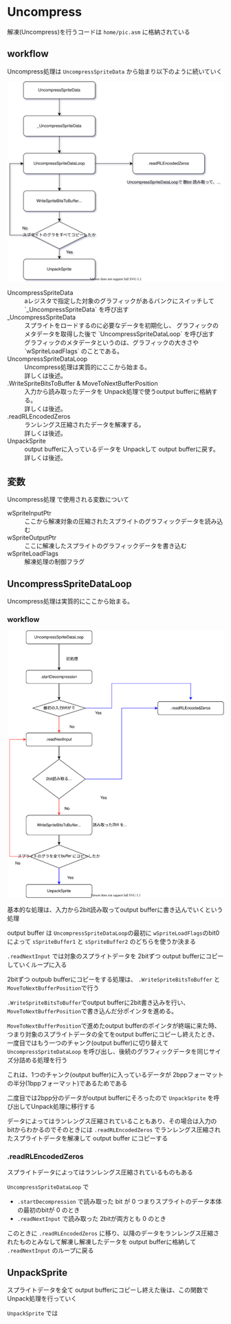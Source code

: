 # Uncompress

解凍(Uncompress)を行うコードは `home/pic.asm` に格納されている

## workflow

Uncompress処理は `UncompressSpriteData` から始まり以下のように続いていく

<img src="./uncompress_flowchart.svg">

<dl>
  <dt>UncompressSpriteData</dt>
  <dd>aレジスタで指定した対象のグラフィックがあるバンクにスイッチして `_UncompressSpriteData` を呼び出す</dd>

  <dt>_UncompressSpriteData</dt>
  <dd>スプライトをロードするのに必要なデータを初期化し、 グラフィックのメタデータを取得した後で `UncompressSpriteDataLoop` を呼び出す</dd>
  <dd>グラフィックのメタデータというのは、グラフィックの大きさや `wSpriteLoadFlags` のことである。</dd>

  <dt>UncompressSpriteDataLoop</dt>
  <dd>Uncompress処理は実質的にここから始まる。</dd>
  <dd>詳しくは後述。</dd>

  <dt>.WriteSpriteBitsToBuffer & MoveToNextBufferPosition</dt>
  <dd>入力から読み取ったデータを Unpack処理で使うoutput bufferに格納する。</dd>
  <dd>詳しくは後述。</dd>

  <dt>.readRLEncodedZeros</dt>
  <dd>ランレングス圧縮されたデータを解凍する。</dd>
  <dd>詳しくは後述。</dd>

  <dt>UnpackSprite</dt>
  <dd>output bufferに入っているデータを Unpackして output bufferに戻す。</dd>
  <dd>詳しくは後述。</dd>
</dl>

## 変数

Uncompress処理 で使用される変数について

<dl>
  <dt>wSpriteInputPtr</dt>
  <dd>ここから解凍対象の圧縮されたスプライトのグラフィックデータを読み込む</dd>

  <dt>wSpriteOutputPtr</dt>
  <dd>ここに解凍したスプライトのグラフィックデータを書き込む</dd>

  <dt>wSpriteLoadFlags</dt>
  <dd>解凍処理の制御フラグ</dd>
</dl>

## UncompressSpriteDataLoop

Uncompress処理は実質的にここから始まる。

### workflow

<img src="./UncompressSpriteDataLoop_flowchart.svg">

基本的な処理は、入力から2bit読み取ってoutput bufferに書き込んでいくという処理

output buffer は `UncompressSpriteDataLoop`の最初に `wSpriteLoadFlags`のbit0によって `sSpriteBuffer1` と `sSpriteBuffer2` のどちらを使うか決まる 

`.readNextInput` では対象のスプライトデータを 2bitずつ output bufferにコピーしていくループに入る

2bitずつ outpub bufferにコピーをする処理は、 `.WriteSpriteBitsToBuffer` と `MoveToNextBufferPosition`で行う

`.WriteSpriteBitsToBuffer`でoutput bufferに2bit書き込みを行い、`MoveToNextBufferPosition`で書き込んだ分ポインタを進める。

`MoveToNextBufferPosition`で進めたoutput bufferのポインタが終端に来た時、つまり対象のスプライトデータの全てをoutput bufferにコピーし終えたとき、一度目ではもう一つのチャンク(output buffer)に切り替えて `UncompressSpriteDataLoop` を呼び出し、後続のグラフィックデータを同じサイズ分詰める処理を行う

これは、1つのチャンク(output buffer)に入っているデータが 2bppフォーマットの半分(1bppフォーマット)であるためである  

二度目では2bpp分のデータがoutput bufferにそろったので `UnpackSprite` を呼び出してUnpack処理に移行する

データによってはランレングス圧縮されていることもあり、その場合は入力のbitからわかるのでそのときには `.readRLEncodedZeros` でランレングス圧縮されたスプライトデータを解凍して output buffer にコピーする 

### .readRLEncodedZeros

スプライトデータによってはランレングス圧縮されているものもある

`UncompressSpriteDataLoop` で

- `.startDecompression` で読み取った bit が 0 つまりスプライトのデータ本体の最初のbitが 0 のとき
- `.readNextInput` で読み取った 2bitが両方とも 0 のとき

このときに `.readRLEncodedZeros` に移り、以降のデータをランレングス圧縮されたものとみなして解凍し解凍したデータを output bufferに格納して `.readNextInput` のループに戻る

## UnpackSprite

スプライトデータを全て output bufferにコピーし終えた後は、この関数で Unpack処理を行っていく

`UnpackSprite` では